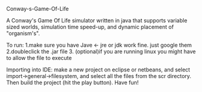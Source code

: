 Conway-s-Game-Of-Life

A Conway's Game Of Life simulator written in java that supports variable sized worlds, 
simulation time speed-up, and dynamic placement of "organism's".

To run: 
1.make sure you have Jave <- jre or jdk work fine. just google them
2.doubleclick the .jar file
3. (optional)if you are running linux you might have to allow the file to execute

Importing into IDE: 
make a new project on eclipse or netbeans, and select import->general->filesystem, 
and select all the files from the scr directory. Then build the project (hit the play button). Have fun!

